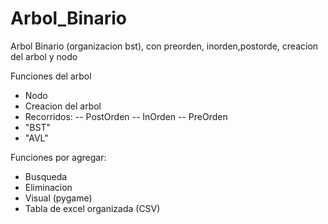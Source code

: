 # Arbol_Binario
Arbol Binario (organizacion bst), con preorden, inorden,postorde, creacion del arbol y nodo

Funciones del arbol
- Nodo
- Creacion del arbol
- Recorridos: 
-- PostOrden
-- InOrden
-- PreOrden
- "BST"
- "AVL"

Funciones por agregar:
- Busqueda
- Eliminacion
- Visual (pygame)
- Tabla de excel organizada (CSV)
